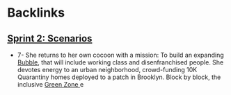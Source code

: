 
# Backlinks
## [Sprint 2: Scenarios](<Sprint 2: Scenarios.md>)
- 7- She returns to her own cocoon with a mission: To build an expanding [Bubble](<Bubble.md>), that will include working class and disenfranchised people. She devotes energy to an urban neighborhood, crowd-funding 10K Quarantiny homes deployed to a patch in Brooklyn. Block by block, the inclusive [Green Zone ](<Green Zone .md>)e

